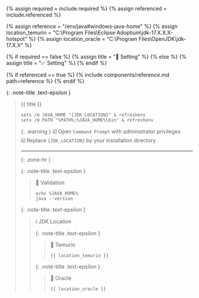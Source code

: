 <!-- LOCATION -->
<!-- _includes/components/java/ -->

<!-- INCLUDE -->
<!-- components/java/home-windows.md -->

<!-- VARIABLES -->
<!-- required:      [true, false], default to true -->
<!-- referenced:    [true, false], default to false -->


<!-- READ VARIABLES -->
{% assign required   = include.required %}
{% assign referenced = include.referenced %}


<!-- ASSIGN CONSTANTS -->
{% assign reference        = "/env/java#windows-java-home" %}
{% assign location_temurin = "C:\Program Files\Eclipse Adoptium\jdk-17.X.X.X-hotspot" %}
{% assign location_oracle  = "C:\Program Files\OpenJDK\jdk-17.X.X" %}


<!-- DECIDE TO DISPLAY THE NECESSITY OF THE INSTALLATION -->
{% if required == false %}
    {% assign title = "🔲 Setting" %}
{% else %}
    {% assign title = "✅ Setting" %}
{% endif %}


<!-- DECIDE TO DISPLAY THE LINK OF THIS COMPONENT -->
{% if referenced == true %}
{% include components/reference.md path=reference %}
{% endif %}


<!-- MAIN CONTENT -->

{: .note-title .text-epsilon }
> {{ title }}
>
> ```shell
> setx /m JAVA_HOME "{JDK_LOCATION}" & refreshenv
> setx /m PATH "%PATH%;%JAVA_HOME%\bin" & refreshenv
> ```
>
> {: .warning }
> ☑️ Open `Command Prompt` with administrator privileges<br>
> ☑️ Replace `{JDK_LOCATION}` by your installation directory
>
> <hr>{: .zone-hr }
>
> {: .note-title .text-epsilon }
>> 🔲 Validation
>>
>> ```shell
>> echo %JAVA_HOME%
>> java --version
>> ```
>
> {: .note-title .text-epsilon }
>> ℹ️ JDK Location
>>
>> {: .note-title .text-epsilon } 
>>> 🔘 Temurin
>>>
>>> `{{ location_temurin }}`
>>
>> {: .note-title .text-epsilon } 
>>> 🔘 Oracle
>>>
>>> `{{ location_oracle }}`